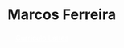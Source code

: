 # Marcos Ferreira

<div>
  <a href='https://lattes.cnpq.br/8306745786032285' src='https://www.foar.unesp.br/Home/Biblioteca/identificadoresdepesquisadores/lattes.png' target='_blank' style='color:white'><img height='16px' src='https://assets.production.linktr.ee/4c5bad4439b18c137db6274e59a577b6d75d61b1/icons/tabler-icons/map-pin.svg'>Currículo Lattes</a>
</div>
